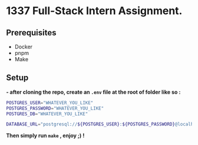 # 1337 Full-Stack Intern Assignment.

## Prerequisites

- Docker
- pnpm
- Make

## Setup

**- after cloning the repo, create an `.env` file at the root of folder like so :**

```bash
POSTGRES_USER="WHATEVER_YOU_LIKE"
POSTGRES_PASSWORD="WHATEVER_YOU_LIKE"
POSTGRES_DB="WHATEVER_YOU_LIKE"

DATABASE_URL="postgresql://${POSTGRES_USER}:${POSTGRES_PASSWORD}@localhost:5432/${POSTGRES_DB}?schema=public"
```

**Then simply run `make` , enjoy ;) !**
